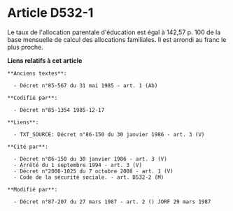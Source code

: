 # Article D532-1

Le taux de l'allocation parentale d'éducation est égal à 142,57 p. 100 de la base mensuelle de calcul des allocations
familiales. Il est arrondi au franc le plus proche.

**Liens relatifs à cet article**

	**Anciens textes**:

	  - Décret n°85-567 du 31 mai 1985 - art. 1 (Ab)

	**Codifié par**:

	  - Décret n°85-1354 1985-12-17

	**Liens**:

	  - TXT_SOURCE: Décret n°86-150 du 30 janvier 1986 - art. 3 (V)

	**Cité par**:

	  - Décret n°86-150 du 30 janvier 1986 - art. 3 (V)
	  - Arrêté du 1 septembre 1994 - art. 3 (V)
	  - Décret n°2008-1025 du 7 octobre 2008 - art. 1 (V)
	  - Code de la sécurité sociale. - art. D532-2 (M)

	**Modifié par**:

	  - Décret n°87-207 du 27 mars 1987 - art. 2 () JORF 29 mars 1987
